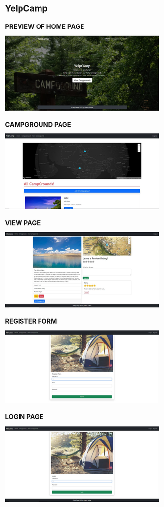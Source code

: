 # YelpCamp

<h2>PREVIEW OF HOME PAGE</h2>
<img src="image_source/Home Page.JPG" alt="Home Page">

<h2>CAMPGROUND PAGE</h2>
<img src="image_source/CampGrounds.JPG" alt="CampGrounds">

<h2>VIEW PAGE</h2>
<img src="image_source/View Page.JPG" alt="View Page">

<h2>REGISTER FORM</h2>
<img src="image_source/Register Page.JPG" alt="Register Page">

<h2>LOGIN PAGE</h2>
<img src="image_source/Login Page.JPG" alt="Login Page">
